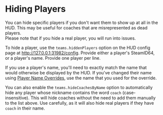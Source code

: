 # Hiding Players

You can hide specific players if you don't want them to show up at all in the HUD.
This may be useful for coaches that are misrepresented as dead players.  
Please note that if you hide a real player, you will run into issues.

To hide a player, use the `teams.hiddenPlayers` option on the HUD config page at http://127.0.0.1:31982/config.
Provide either a player's SteamID64, or a player's name.
Provide one player per line.

If you use a player's name, you'll need to exactly match the name that would otherwise be displayed by the HUD.
If you've changed their name using [Player Name Overrides](https://github.com/drweissbrot/cs-hud/blob/master/docs/player-name-overrides.md), use the name that you used for the override.

You can also enable the `teams.hideCoachesByName` option to automatically hide any player whose nickname contains the word `coach` (case-insensitive).
This will hide coaches without the need to add them manually to the list above.
Use carefully, as it will also hide real players if they have `coach` in their name.
